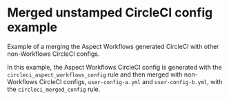 # Merged unstamped CircleCI config example

Example of a merging the Aspect Workflows generated CircleCI with other non-Workflows CircleCI
configs.

In this example, the Aspect Workflows CircleCI config is generated with the
`circleci_aspect_workflows_config` rule and then merged with non-Workflows CircleCI configs,
`user-config-a.yml` and `user-config-b.yml`, with the `circleci_merged_config` rule.
